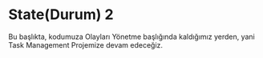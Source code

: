 # State\(Durum\) 2

Bu başlıkta, kodumuza Olayları Yönetme başlığında kaldığımız yerden, yani Task Management Projemize devam edeceğiz.



